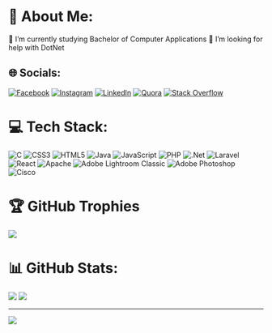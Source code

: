 # 💫 About Me:
🌱 I’m currently studying Bachelor of Computer Applications<be>
🤝 I’m looking for help with DotNet


## 🌐 Socials:
[![Facebook](https://img.shields.io/badge/Facebook-%231877F2.svg?logo=Facebook&logoColor=white)](https://facebook.com/r.sresta07) [![Instagram](https://img.shields.io/badge/Instagram-%23E4405F.svg?logo=Instagram&logoColor=white)](https://instagram.com/r.sresta07) [![LinkedIn](https://img.shields.io/badge/LinkedIn-%230077B5.svg?logo=linkedin&logoColor=white)](https://linkedin.com/in/rameshwor-shrestha-77470a231) [![Quora](https://img.shields.io/badge/Quora-%23B92B27.svg?logo=Quora&logoColor=white)](https://quora.com/profile/Rameshwor-Shrestha-2) [![Stack Overflow](https://img.shields.io/badge/-Stackoverflow-FE7A16?logo=stack-overflow&logoColor=white)](https://stackoverflow.com/users/23597729) 

# 💻 Tech Stack:
![C](https://img.shields.io/badge/c-%2300599C.svg?style=for-the-badge&logo=c&logoColor=white) ![CSS3](https://img.shields.io/badge/css3-%231572B6.svg?style=for-the-badge&logo=css3&logoColor=white) ![HTML5](https://img.shields.io/badge/html5-%23E34F26.svg?style=for-the-badge&logo=html5&logoColor=white) ![Java](https://img.shields.io/badge/java-%23ED8B00.svg?style=for-the-badge&logo=openjdk&logoColor=white) ![JavaScript](https://img.shields.io/badge/javascript-%23323330.svg?style=for-the-badge&logo=javascript&logoColor=%23F7DF1E) ![PHP](https://img.shields.io/badge/php-%23777BB4.svg?style=for-the-badge&logo=php&logoColor=white) ![.Net](https://img.shields.io/badge/.NET-5C2D91?style=for-the-badge&logo=.net&logoColor=white) ![Laravel](https://img.shields.io/badge/laravel-%23FF2D20.svg?style=for-the-badge&logo=laravel&logoColor=white) ![React](https://img.shields.io/badge/react-%2320232a.svg?style=for-the-badge&logo=react&logoColor=%2361DAFB) ![Apache](https://img.shields.io/badge/apache-%23D42029.svg?style=for-the-badge&logo=apache&logoColor=white) ![Adobe Lightroom Classic](https://img.shields.io/badge/Adobe%20Lightroom%20Classic-31A8FF.svg?style=for-the-badge&logo=Adobe%20Lightroom%20Classic&logoColor=white) ![Adobe Photoshop](https://img.shields.io/badge/adobe%20photoshop-%2331A8FF.svg?style=for-the-badge&logo=adobe%20photoshop&logoColor=white) ![Cisco](https://img.shields.io/badge/cisco-%23049fd9.svg?style=for-the-badge&logo=cisco&logoColor=black)
# 🏆 GitHub Trophies
![](https://github-profile-trophy.vercel.app/?username=rsresta07&theme=dracula&no-frame=false&no-bg=false&margin-w=4)
# 📊 GitHub Stats:
![](https://github-readme-stats.vercel.app/api/top-langs/?username=rsresta07&theme=dracula&hide_border=false&include_all_commits=false&count_private=false&layout=compact)
![](https://github-readme-stats.vercel.app/api?username=rsresta07&theme=dracula&hide_border=false&include_all_commits=false&count_private=false)
<!-- ![](https://github-readme-streak-stats.herokuapp.com/?user=rsresta07&theme=dracula&hide_border=false)<br/> -->


---
[![](https://visitcount.itsvg.in/api?id=rsresta07&label=Profile%20Views&color=6&icon=3&pretty=false)](https://visitcount.itsvg.in)

<!-- Proudly created with GPRM ( https://gprm.itsvg.in ) -->
